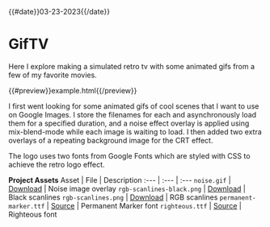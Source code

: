 {{#date}}03-23-2023{{/date}}
# GifTV
Here I explore making a simulated retro tv with some animated gifs from a few of my favorite movies.

{{#preview}}example.html{{/preview}}

I first went looking for some animated gifs of cool scenes that I want to use on Google Images. I store the filenames for each and asynchronously load them for a specified duration, and a noise effect overlay is applied using mix-blend-mode while each image is waiting to load. I then added two extra overlays of a repeating background image for the CRT effect.

The logo uses two fonts from Google Fonts which are styled with CSS to achieve the retro logo effect.

**Project Assets**
Asset | File | Description
:--- | :--- | :---
`noise.gif` | [Download]({{page_url}}/noise.gif) | Noise image overlay
`rgb-scanlines-black.png` | [Download]({{page_url}}/rgb-scanlines-black.png) | Black scanlines
`rgb-scanlines.png` | [Download]({{page_url}}/rgb-scanlines.png) | RGB scanlines
`permanent-marker.ttf` | [Source](https://fonts.google.com/specimen/Permanent+Marker) | Permanent Marker font
`righteous.ttf` | [Source](https://fonts.google.com/specimen/Righteous) | Righteous font

